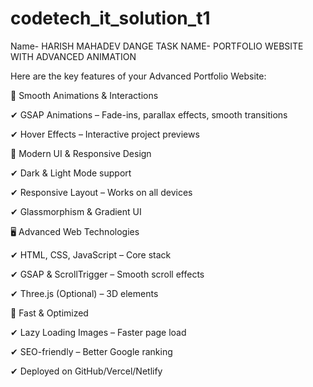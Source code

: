 # codetech_it_solution_t1
Name- HARISH MAHADEV DANGE
TASK NAME- PORTFOLIO WEBSITE WITH ADVANCED ANIMATION 

Here are the key features of your Advanced Portfolio Website:

🚀 Smooth Animations & Interactions

✔ GSAP Animations – Fade-ins, parallax effects, smooth transitions

✔ Hover Effects – Interactive project previews

🎨 Modern UI & Responsive Design

✔ Dark & Light Mode support

✔ Responsive Layout – Works on all devices

✔ Glassmorphism & Gradient UI

🖥 Advanced Web Technologies

✔ HTML, CSS, JavaScript – Core stack

✔ GSAP & ScrollTrigger – Smooth scroll effects

✔ Three.js (Optional) – 3D elements

🚀 Fast & Optimized

✔ Lazy Loading Images – Faster page load

✔ SEO-friendly – Better Google ranking

✔ Deployed on GitHub/Vercel/Netlify
